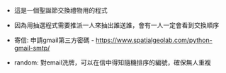 * 這是一個聖誕節交換禮物用的程式
* 因為用抽選程式需要推派一人來抽出誰送誰，會有一人一定會看到交換順序

* 寄信: 申請gmail第三方密碼 - https://www.spatialgeolab.com/python-gmail-smtp/
* random: 對email洗牌，可以在信中得知隨機排序的編號，確保無人重複
  
